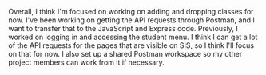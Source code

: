 Overall, I think I'm focused on working on adding and dropping classes for now. I've been working on getting the API requests through Postman, and I want to transfer that to the JavaScript and Express code. Previously, I worked on logging in and accessing the student menu. I think I can get a lot of the API requests for the pages that are visible on SIS, so I think I'll focus on that for now. I also set up a shared Postman workspace so my other project members can work from it if necessary.

